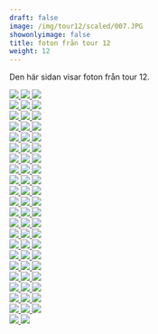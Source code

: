 ```yaml
---  
draft: false  
image: /img/tour12/scaled/007.JPG  
showonlyimage: false  
title: foton från tour 12  
weight: 12  
---
```


Den här sidan visar foton från tour 12.

<div class="col-md-8"> <div class="row">  
<a href="/img/tour12/scaled/001.JPG" data-toggle="lightbox"         data-gallery="example-gallery" class="col-sm-4">
<img src="/img/tour12/thumbs/001.JPG" class="img-fluid"> </a>  
<a href="/img/tour12/scaled/002.JPG" data-toggle="lightbox"         data-gallery="example-gallery" class="col-sm-4">
<img src="/img/tour12/thumbs/002.JPG" class="img-fluid"> </a>  
<a href="/img/tour12/scaled/003.JPG" data-toggle="lightbox"         data-gallery="example-gallery" class="col-sm-4">
<img src="/img/tour12/thumbs/003.JPG" class="img-fluid"> </a> </div>
<div class="row">  
<a href="/img/tour12/scaled/004.JPG" data-toggle="lightbox"         data-gallery="example-gallery" class="col-sm-4">
<img src="/img/tour12/thumbs/004.JPG" class="img-fluid"> </a>  
<a href="/img/tour12/scaled/005.JPG" data-toggle="lightbox"         data-gallery="example-gallery" class="col-sm-4">
<img src="/img/tour12/thumbs/005.JPG" class="img-fluid"> </a>  
<a href="/img/tour12/scaled/006.JPG" data-toggle="lightbox"         data-gallery="example-gallery" class="col-sm-4">
<img src="/img/tour12/thumbs/006.JPG" class="img-fluid"> </a> </div>
<div class="row">  
<a href="/img/tour12/scaled/007.JPG" data-toggle="lightbox"         data-gallery="example-gallery" class="col-sm-4">
<img src="/img/tour12/thumbs/007.JPG" class="img-fluid"> </a>  
<a href="/img/tour12/scaled/008.JPG" data-toggle="lightbox"         data-gallery="example-gallery" class="col-sm-4">
<img src="/img/tour12/thumbs/008.JPG" class="img-fluid"> </a>  
<a href="/img/tour12/scaled/009.JPG" data-toggle="lightbox"         data-gallery="example-gallery" class="col-sm-4">
<img src="/img/tour12/thumbs/009.JPG" class="img-fluid"> </a> </div>
<div class="row">  
<a href="/img/tour12/scaled/010.JPG" data-toggle="lightbox"         data-gallery="example-gallery" class="col-sm-4">
<img src="/img/tour12/thumbs/010.JPG" class="img-fluid"> </a>  
<a href="/img/tour12/scaled/011.JPG" data-toggle="lightbox"         data-gallery="example-gallery" class="col-sm-4">
<img src="/img/tour12/thumbs/011.JPG" class="img-fluid"> </a>  
<a href="/img/tour12/scaled/012.JPG" data-toggle="lightbox"         data-gallery="example-gallery" class="col-sm-4">
<img src="/img/tour12/thumbs/012.JPG" class="img-fluid"> </a> </div>
<div class="row">  
<a href="/img/tour12/scaled/013.JPG" data-toggle="lightbox"         data-gallery="example-gallery" class="col-sm-4">
<img src="/img/tour12/thumbs/013.JPG" class="img-fluid"> </a>  
<a href="/img/tour12/scaled/014.JPG" data-toggle="lightbox"         data-gallery="example-gallery" class="col-sm-4">
<img src="/img/tour12/thumbs/014.JPG" class="img-fluid"> </a>  
<a href="/img/tour12/scaled/015.JPG" data-toggle="lightbox"         data-gallery="example-gallery" class="col-sm-4">
<img src="/img/tour12/thumbs/015.JPG" class="img-fluid"> </a> </div>
<div class="row">  
<a href="/img/tour12/scaled/016.JPG" data-toggle="lightbox"         data-gallery="example-gallery" class="col-sm-4">
<img src="/img/tour12/thumbs/016.JPG" class="img-fluid"> </a>  
<a href="/img/tour12/scaled/017.JPG" data-toggle="lightbox"         data-gallery="example-gallery" class="col-sm-4">
<img src="/img/tour12/thumbs/017.JPG" class="img-fluid"> </a>  
<a href="/img/tour12/scaled/018.JPG" data-toggle="lightbox"         data-gallery="example-gallery" class="col-sm-4">
<img src="/img/tour12/thumbs/018.JPG" class="img-fluid"> </a> </div>
<div class="row">  
<a href="/img/tour12/scaled/019.JPG" data-toggle="lightbox"         data-gallery="example-gallery" class="col-sm-4">
<img src="/img/tour12/thumbs/019.JPG" class="img-fluid"> </a>  
<a href="/img/tour12/scaled/020.JPG" data-toggle="lightbox"         data-gallery="example-gallery" class="col-sm-4">
<img src="/img/tour12/thumbs/020.JPG" class="img-fluid"> </a>  
<a href="/img/tour12/scaled/021.JPG" data-toggle="lightbox"         data-gallery="example-gallery" class="col-sm-4">
<img src="/img/tour12/thumbs/021.JPG" class="img-fluid"> </a> </div>
<div class="row">  
<a href="/img/tour12/scaled/022.JPG" data-toggle="lightbox"         data-gallery="example-gallery" class="col-sm-4">
<img src="/img/tour12/thumbs/022.JPG" class="img-fluid"> </a>  
<a href="/img/tour12/scaled/023.JPG" data-toggle="lightbox"         data-gallery="example-gallery" class="col-sm-4">
<img src="/img/tour12/thumbs/023.JPG" class="img-fluid"> </a>  
<a href="/img/tour12/scaled/024.JPG" data-toggle="lightbox"         data-gallery="example-gallery" class="col-sm-4">
<img src="/img/tour12/thumbs/024.JPG" class="img-fluid"> </a> </div>
<div class="row">  
<a href="/img/tour12/scaled/025.JPG" data-toggle="lightbox"         data-gallery="example-gallery" class="col-sm-4">
<img src="/img/tour12/thumbs/025.JPG" class="img-fluid"> </a>  
<a href="/img/tour12/scaled/026.JPG" data-toggle="lightbox"         data-gallery="example-gallery" class="col-sm-4">
<img src="/img/tour12/thumbs/026.JPG" class="img-fluid"> </a>  
<a href="/img/tour12/scaled/027.JPG" data-toggle="lightbox"         data-gallery="example-gallery" class="col-sm-4">
<img src="/img/tour12/thumbs/027.JPG" class="img-fluid"> </a> </div>
<div class="row">  
<a href="/img/tour12/scaled/028.JPG" data-toggle="lightbox"         data-gallery="example-gallery" class="col-sm-4">
<img src="/img/tour12/thumbs/028.JPG" class="img-fluid"> </a>  
<a href="/img/tour12/scaled/029.JPG" data-toggle="lightbox"         data-gallery="example-gallery" class="col-sm-4">
<img src="/img/tour12/thumbs/029.JPG" class="img-fluid"> </a>  
<a href="/img/tour12/scaled/030.JPG" data-toggle="lightbox"         data-gallery="example-gallery" class="col-sm-4">
<img src="/img/tour12/thumbs/030.JPG" class="img-fluid"> </a> </div>
<div class="row">  
<a href="/img/tour12/scaled/031.JPG" data-toggle="lightbox"         data-gallery="example-gallery" class="col-sm-4">
<img src="/img/tour12/thumbs/031.JPG" class="img-fluid"> </a>  
<a href="/img/tour12/scaled/032.JPG" data-toggle="lightbox"         data-gallery="example-gallery" class="col-sm-4">
<img src="/img/tour12/thumbs/032.JPG" class="img-fluid"> </a>  
<a href="/img/tour12/scaled/033.JPG" data-toggle="lightbox"         data-gallery="example-gallery" class="col-sm-4">
<img src="/img/tour12/thumbs/033.JPG" class="img-fluid"> </a> </div>
<div class="row">  
<a href="/img/tour12/scaled/034.JPG" data-toggle="lightbox"         data-gallery="example-gallery" class="col-sm-4">
<img src="/img/tour12/thumbs/034.JPG" class="img-fluid"> </a>  
<a href="/img/tour12/scaled/035.JPG" data-toggle="lightbox"         data-gallery="example-gallery" class="col-sm-4">
<img src="/img/tour12/thumbs/035.JPG" class="img-fluid"> </a>  
<a href="/img/tour12/scaled/036.JPG" data-toggle="lightbox"         data-gallery="example-gallery" class="col-sm-4">
<img src="/img/tour12/thumbs/036.JPG" class="img-fluid"> </a> </div>
<div class="row">  
<a href="/img/tour12/scaled/037.JPG" data-toggle="lightbox"         data-gallery="example-gallery" class="col-sm-4">
<img src="/img/tour12/thumbs/037.JPG" class="img-fluid"> </a>  
<a href="/img/tour12/scaled/038.JPG" data-toggle="lightbox"         data-gallery="example-gallery" class="col-sm-4">
<img src="/img/tour12/thumbs/038.JPG" class="img-fluid"> </a>  
<a href="/img/tour12/scaled/039.JPG" data-toggle="lightbox"         data-gallery="example-gallery" class="col-sm-4">
<img src="/img/tour12/thumbs/039.JPG" class="img-fluid"> </a> </div>
<div class="row">  
<a href="/img/tour12/scaled/040.JPG" data-toggle="lightbox"         data-gallery="example-gallery" class="col-sm-4">
<img src="/img/tour12/thumbs/040.JPG" class="img-fluid"> </a>  
<a href="/img/tour12/scaled/041.JPG" data-toggle="lightbox"         data-gallery="example-gallery" class="col-sm-4">
<img src="/img/tour12/thumbs/041.JPG" class="img-fluid"> </a>  
<a href="/img/tour12/scaled/042.JPG" data-toggle="lightbox"         data-gallery="example-gallery" class="col-sm-4">
<img src="/img/tour12/thumbs/042.JPG" class="img-fluid"> </a> </div>
<div class="row">  
<a href="/img/tour12/scaled/043.JPG" data-toggle="lightbox"         data-gallery="example-gallery" class="col-sm-4">
<img src="/img/tour12/thumbs/043.JPG" class="img-fluid"> </a>  
<a href="/img/tour12/scaled/044.JPG" data-toggle="lightbox"         data-gallery="example-gallery" class="col-sm-4">
<img src="/img/tour12/thumbs/044.JPG" class="img-fluid"> </a>  
<a href="/img/tour12/scaled/045.JPG" data-toggle="lightbox"         data-gallery="example-gallery" class="col-sm-4">
<img src="/img/tour12/thumbs/045.JPG" class="img-fluid"> </a> </div>
<div class="row">  
<a href="/img/tour12/scaled/046.JPG" data-toggle="lightbox"         data-gallery="example-gallery" class="col-sm-4">
<img src="/img/tour12/thumbs/046.JPG" class="img-fluid"> </a>  
<a href="/img/tour12/scaled/047.JPG" data-toggle="lightbox"         data-gallery="example-gallery" class="col-sm-4">
<img src="/img/tour12/thumbs/047.JPG" class="img-fluid"> </a>  
<a href="/img/tour12/scaled/048.JPG" data-toggle="lightbox"         data-gallery="example-gallery" class="col-sm-4">
<img src="/img/tour12/thumbs/048.JPG" class="img-fluid"> </a> </div>
<div class="row">  
<a href="/img/tour12/scaled/049.JPG" data-toggle="lightbox"         data-gallery="example-gallery" class="col-sm-4">
<img src="/img/tour12/thumbs/049.JPG" class="img-fluid"> </a>  
<a href="/img/tour12/scaled/050.JPG" data-toggle="lightbox"         data-gallery="example-gallery" class="col-sm-4">
<img src="/img/tour12/thumbs/050.JPG" class="img-fluid"> </a>  
<a href="/img/tour12/scaled/051.JPG" data-toggle="lightbox"         data-gallery="example-gallery" class="col-sm-4">
<img src="/img/tour12/thumbs/051.JPG" class="img-fluid"> </a> </div>
<div class="row">  
<a href="/img/tour12/scaled/052.JPG" data-toggle="lightbox"         data-gallery="example-gallery" class="col-sm-4">
<img src="/img/tour12/thumbs/052.JPG" class="img-fluid"> </a>  
<a href="/img/tour12/scaled/053.JPG" data-toggle="lightbox"         data-gallery="example-gallery" class="col-sm-4">
<img src="/img/tour12/thumbs/053.JPG" class="img-fluid"> </a>  
<a href="/img/tour12/scaled/054.JPG" data-toggle="lightbox"         data-gallery="example-gallery" class="col-sm-4">
<img src="/img/tour12/thumbs/054.JPG" class="img-fluid"> </a> </div>
<div class="row">  
<a href="/img/tour12/scaled/055.JPG" data-toggle="lightbox"         data-gallery="example-gallery" class="col-sm-4">
<img src="/img/tour12/thumbs/055.JPG" class="img-fluid"> </a>  
<a href="/img/tour12/scaled/056.JPG" data-toggle="lightbox"         data-gallery="example-gallery" class="col-sm-4">
<img src="/img/tour12/thumbs/056.JPG" class="img-fluid"> </a>  
<a href="/img/tour12/scaled/057.JPG" data-toggle="lightbox"         data-gallery="example-gallery" class="col-sm-4">
<img src="/img/tour12/thumbs/057.JPG" class="img-fluid"> </a> </div>
<div class="row">  
<a href="/img/tour12/scaled/058.JPG" data-toggle="lightbox"         data-gallery="example-gallery" class="col-sm-4">
<img src="/img/tour12/thumbs/058.JPG" class="img-fluid"> </a>  
<a href="/img/tour12/scaled/059.JPG" data-toggle="lightbox"         data-gallery="example-gallery" class="col-sm-4">
<img src="/img/tour12/thumbs/059.JPG" class="img-fluid"> </a>  
<a href="/img/tour12/scaled/060.JPG" data-toggle="lightbox"         data-gallery="example-gallery" class="col-sm-4">
<img src="/img/tour12/thumbs/060.JPG" class="img-fluid"> </a> </div>
<div class="row">  
<a href="/img/tour12/scaled/061.JPG" data-toggle="lightbox"         data-gallery="example-gallery" class="col-sm-4">
<img src="/img/tour12/thumbs/061.JPG" class="img-fluid"> </a>  
<a href="/img/tour12/scaled/062.JPG" data-toggle="lightbox"         data-gallery="example-gallery" class="col-sm-4">
<img src="/img/tour12/thumbs/062.JPG" class="img-fluid"> </a>  
<a href="/img/tour12/scaled/063.JPG" data-toggle="lightbox"         data-gallery="example-gallery" class="col-sm-4">
<img src="/img/tour12/thumbs/063.JPG" class="img-fluid"> </a> </div>
<div class="row">  
<a href="/img/tour12/scaled/064.JPG" data-toggle="lightbox"         data-gallery="example-gallery" class="col-sm-4">
<img src="/img/tour12/thumbs/064.JPG" class="img-fluid"> </a>  
<a href="/img/tour12/scaled/065.JPG" data-toggle="lightbox"         data-gallery="example-gallery" class="col-sm-4">
<img src="/img/tour12/thumbs/065.JPG" class="img-fluid"> </a> </div>
</div>
